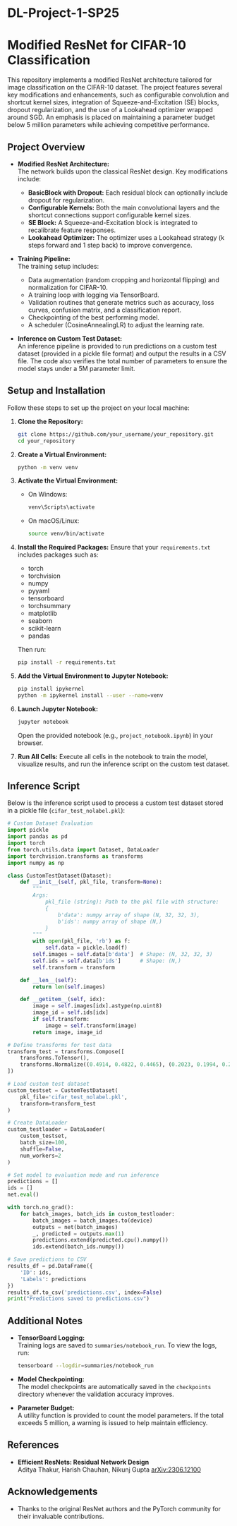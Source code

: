 # DL-Project-1-SP25

# Modified ResNet for CIFAR-10 Classification

This repository implements a modified ResNet architecture tailored for image classification on the CIFAR-10 dataset. The project features several key modifications and enhancements, such as configurable convolution and shortcut kernel sizes, integration of Squeeze-and-Excitation (SE) blocks, dropout regularization, and the use of a Lookahead optimizer wrapped around SGD. An emphasis is placed on maintaining a parameter budget below 5 million parameters while achieving competitive performance.

## Project Overview

- **Modified ResNet Architecture:**  
  The network builds upon the classical ResNet design. Key modifications include:
  - **BasicBlock with Dropout:** Each residual block can optionally include dropout for regularization.
  - **Configurable Kernels:** Both the main convolutional layers and the shortcut connections support configurable kernel sizes.
  - **SE Block:** A Squeeze-and-Excitation block is integrated to recalibrate feature responses.
  - **Lookahead Optimizer:** The optimizer uses a Lookahead strategy (k steps forward and 1 step back) to improve convergence.

- **Training Pipeline:**  
  The training setup includes:
  - Data augmentation (random cropping and horizontal flipping) and normalization for CIFAR-10.
  - A training loop with logging via TensorBoard.
  - Validation routines that generate metrics such as accuracy, loss curves, confusion matrix, and a classification report.
  - Checkpointing of the best performing model.
  - A scheduler (CosineAnnealingLR) to adjust the learning rate.

- **Inference on Custom Test Dataset:**  
  An inference pipeline is provided to run predictions on a custom test dataset (provided in a pickle file format) and output the results in a CSV file. The code also verifies the total number of parameters to ensure the model stays under a 5M parameter limit.

## Setup and Installation

Follow these steps to set up the project on your local machine:

1. **Clone the Repository:**
   ```bash
   git clone https://github.com/your_username/your_repository.git
   cd your_repository
   ```

2. **Create a Virtual Environment:**
   ```bash
   python -m venv venv
   ```

3. **Activate the Virtual Environment:**
   - On Windows:
     ```bash
     venv\Scripts\activate
     ```
   - On macOS/Linux:
     ```bash
     source venv/bin/activate
     ```

4. **Install the Required Packages:**
   Ensure that your `requirements.txt` includes packages such as:
   - torch
   - torchvision
   - numpy
   - pyyaml
   - tensorboard
   - torchsummary
   - matplotlib
   - seaborn
   - scikit-learn
   - pandas

   Then run:
   ```bash
   pip install -r requirements.txt
   ```

5. **Add the Virtual Environment to Jupyter Notebook:**
   ```bash
   pip install ipykernel
   python -m ipykernel install --user --name=venv
   ```

6. **Launch Jupyter Notebook:**
   ```bash
   jupyter notebook
   ```
   Open the provided notebook (e.g., `project_notebook.ipynb`) in your browser.

7. **Run All Cells:**
   Execute all cells in the notebook to train the model, visualize results, and run the inference script on the custom test dataset.

## Inference Script

Below is the inference script used to process a custom test dataset stored in a pickle file (`cifar_test_nolabel.pkl`):

```python
# Custom Dataset Evaluation
import pickle
import pandas as pd
import torch
from torch.utils.data import Dataset, DataLoader
import torchvision.transforms as transforms
import numpy as np

class CustomTestDataset(Dataset):
    def __init__(self, pkl_file, transform=None):
        """
        Args:
            pkl_file (string): Path to the pkl file with structure:
            {
                b'data': numpy array of shape (N, 32, 32, 3),
                b'ids': numpy array of shape (N,)
            }
        """
        with open(pkl_file, 'rb') as f:
            self.data = pickle.load(f)
        self.images = self.data[b'data']  # Shape: (N, 32, 32, 3)
        self.ids = self.data[b'ids']      # Shape: (N,)
        self.transform = transform

    def __len__(self):
        return len(self.images)

    def __getitem__(self, idx):
        image = self.images[idx].astype(np.uint8)
        image_id = self.ids[idx]
        if self.transform:
            image = self.transform(image)
        return image, image_id

# Define transforms for test data
transform_test = transforms.Compose([
    transforms.ToTensor(),
    transforms.Normalize((0.4914, 0.4822, 0.4465), (0.2023, 0.1994, 0.2010))
])

# Load custom test dataset
custom_testset = CustomTestDataset(
    pkl_file='cifar_test_nolabel.pkl',
    transform=transform_test
)

# Create DataLoader
custom_testloader = DataLoader(
    custom_testset,
    batch_size=100,
    shuffle=False,
    num_workers=2
)

# Set model to evaluation mode and run inference
predictions = []
ids = []
net.eval()

with torch.no_grad():
    for batch_images, batch_ids in custom_testloader:
        batch_images = batch_images.to(device)
        outputs = net(batch_images)
        _, predicted = outputs.max(1)
        predictions.extend(predicted.cpu().numpy())
        ids.extend(batch_ids.numpy())

# Save predictions to CSV
results_df = pd.DataFrame({
    'ID': ids,
    'Labels': predictions
})
results_df.to_csv('predictions.csv', index=False)
print("Predictions saved to predictions.csv")
```

## Additional Notes

- **TensorBoard Logging:**  
  Training logs are saved to `summaries/notebook_run`. To view the logs, run:
  ```bash
  tensorboard --logdir=summaries/notebook_run
  ```

- **Model Checkpointing:**  
  The model checkpoints are automatically saved in the `checkpoints` directory whenever the validation accuracy improves.

- **Parameter Budget:**  
  A utility function is provided to count the model parameters. If the total exceeds 5 million, a warning is issued to help maintain efficiency.

## References

- **Efficient ResNets: Residual Network Design**  
  Aditya Thakur, Harish Chauhan, Nikunj Gupta 
  [arXiv:2306.12100](https://doi.org/10.48550/arXiv.2306.12100)

## Acknowledgements

- Thanks to the original ResNet authors and the PyTorch community for their invaluable contributions.
```
